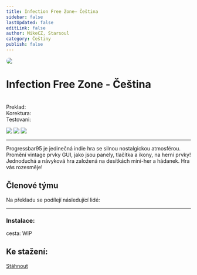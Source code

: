 ```yaml
---
title: Infection Free Zone– Čeština
sidebar: false
lastUpdated: false
editLink: false
author: MikeCZ, Starsoul
category: Češtiny
publish: false
---
```

<script setup lang="ts">
const people = {
  lead: [
    { name: "MikeCZ", role: "Vedení projektu"}
  ],
  l10n: [
    { name: "Starsoul", role: "Překlad"},
    { name: "Starsoul", role: "Korektura"},
  ]
};
</script>

<div style="border-radius: 16px; overflow: hidden; margin-bottom: 16px;">
  <img src="https://shared.cloudflare.steamstatic.com/store_item_assets/steam/apps/1465460/library_hero.jpg?t=1644920770">
</div>

# Infection Free Zone - Čeština 
<br>

<div class="stavpr prog-custom" style="display: flex; align-items: center; column-gap: 12px">
  <div class="infopr">Preklad:</div>
  <div class="progpr" style="flex: 1"><el-progress :percentage="100" :stroke-width="18" :text-inside="true" status="success" striped /></div>
</div>
<div class="stavpr prog-custom" style="display: flex; align-items: center; column-gap: 12px">
  <div class="infopr">Korektura:</div>
  <div class="progpr" style="flex: 1"><el-progress :percentage="80" :stroke-width="18" :text-inside="true" status="warning" striped /></div>
</div>
<div class="stavpr prog-custom" style="display: flex; align-items: center; column-gap: 12px">
  <div class="infopr">Testovani:</div>
  <div class="progpr" style="flex: 1"><el-progress :percentage="80" :stroke-width="18" :text-inside="true" status="primary" striped /></div>
</div>

![](https://img.shields.io/badge/herní%20klient-Steam-grey?style=for-the-badge) 
![](https://img.shields.io/badge/verze%20hry-aktuální-grey?style=for-the-badge) 
![](https://img.shields.io/badge/verze%20překladu-WIP-red?style=for-the-badge&labelColor=red)

------------
Progressbar95 je jedinečná indie hra se silnou nostalgickou atmosférou. Promění vintage prvky GUI, jako jsou panely, tlačítka a ikony, na herní prvky! Jednoduchá a návyková hra založená na desítkách mini-her a hádanek. Hra vás rozesměje!

## Členové týmu

Na překladu se podílejí následující lidé:

<PTeamMembers :members="people.lead" />

<PTeamMembers :members="people.l10n" />

<PTeamMembers :members="people.support" />

<PTeamMembers :members="people.partners" />

<hr>

### Instalace:
cesta: WIP <br />

## Ke stažení:
[Stáhnout](#)
















